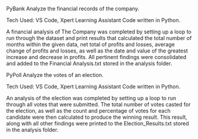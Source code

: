 PyBank
Analyze the financial records of the company.

Tech Used: VS Code, Xpert Learning Assistant
Code written in Python.

A financial analysis of The Company was completed by setting up a loop to run through the dataset and print results that calculated the total number of months within the given data, net total of profits and losses, average change of profits and losses, as well as the date and value of the greatest increase and decrease in profits. All pertinent findings were consolidated and added to the Financial Analysis.txt stored in the analysis folder.



PyPoll
Analyze the votes of an election.

Tech Used: VS Code, Xpert Learning Assistant
Code written in Python.

An analysis of the election was completed by setting up a loop to run through all votes that were submitted. The total number of votes casted for the election, as well as the count and percentage of votes for each candidate were then calculated to produce the winning result. This result, along with all other findings were printed to the Election_Results.txt stored in the analysis folder.
